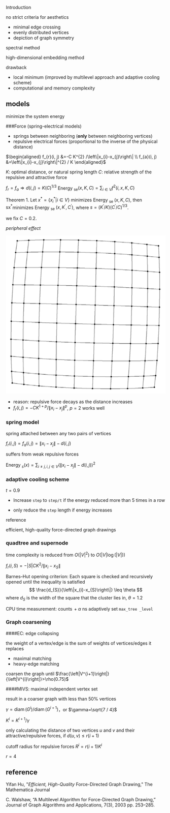 Introduction



no strict criteria for aesthetics

- minimal edge crossing
- evenly distributed vertices
- depiction of graph symmetry 



spectral method

high-dimensional embedding method



drawback

- local minimum (improved by multilevel approach and adaptive cooling scheme)
- computational and memory complexity 



## models

minimize the system energy

###Force (spring-electrical models)

- springs between neighboring (**only**  between neighboring vertices)
- repulsive electrical forces (proportional to the inverse of the physical distance)

$\begin{aligned} f_{r}(i, j) &=-C K^{2} /\left\|x_{i}-x_{j}\right\| \\ f_{a}(i, j) &=\left\|x_{i}-x_{j}\right\|^{2} / K \end{aligned}​$

$K$: optimal distance, or natural spring length
$C$: relative strength of the repulsive and attractive force

$f_r=f_a \Rightarrow d(i,j)=K(C)^{1 / 3}$
Energy $_{\mathrm{se}}(x, K, C)=\sum_{i \in V} f^{2}(i, x, K, C)$

Theorem 1. Let $x^{*}=\left\{x_{i}^{*} | i \in V\right\}$ minimizes $\text { Energy }_{\text { se }}(x, K, C)$, then $\mathrm{sx}^{*}$minimizes Energy $_{\text { se }}\left(x, K^{\prime}, C^{\prime}\right)$, where $s=\left(K^{\prime} / K\right)\left(C^{\prime} / C\right)^{1 / 3}$.

we fix $C=0.2​$.



*peripheral effect*

<img src="assets/image-20190410205525695.png" style="zoom:50">

- reason: repulsive force decays as the distance increases 
- $f_{r}(i, j)=-C K^{1+p} /\left\|x_{i}-x_{j}\right\|^{p}​$, $p=2​$ works well



### spring model

spring attached between any two pairs of vertices

$f_{r}(i, j)=f_{a}(i, j)=\left\|x_{i}-x_{j}\right\|-d(i, j)​$

suffers from weak repulsive forces

Energy $_{s}(x)=\sum_{i \neq j, i, j \in V}\left(\left\|x_{i}-x_{j}\right\|-d(i, j)\right)^{2}​$



### adaptive cooling scheme

$t = 0.9$

- Increase `step` to  `step/t` if the energy reduced more than 5 times in a row

- only reduce the `step` length if energy increases 

reference

efficient, high-quality force-directed graph drawings



### quadtree and supernode

time complexity is reduced from $O(|V|^2)$ to $O(|V| \log (|V|))$



$f_{r}(i, S)=-|S| C K^{2} /\left\|x_{i}-x_{S}\right\|$ 

Barnes–Hut opening criterion: Each square is checked and
recursively opened until the inequality is satisfied
$$
\frac{d_{S}}{\left\|x_{i}-x_{S}\right\|} \leq \theta
$$
where $d_S$ is the width of the square that the cluster lies in, $\theta=1.2$



CPU time measurement: $\operatorname{counts}+\alpha$ ns
adaptively set `max_tree _level` 



### Graph coarsening

####EC: edge collapsing

the weight of a vertex/edge is the sum of weights of vertices/edges it replaces

- maximal  matching
- heavy-edge matching

coarsen the graph until $\frac{\left|V^{i+1}\right|}{\left|V^{i}\right|}>\rho(0.75)$ 

####MIVS: maximal independent vertex set 

result in a coarser graph with less than 50% vertices







$\gamma=\operatorname{diam}\left(G^{i}\right) / \operatorname{diam}\left(G^{i+1}\right)$，or $\gamma=\sqrt{7 / 4}$

$K^{i}=K^{i+1} / \gamma​$



only calculating the distance of two vertices *u* and *v* and their attractive/repulsive forces, if $d(u, v) \leq r(i+1)​$

cutoff radius for repulsive forces $R^{i}=r(i+1) K^{i}$

$r=4$

## reference



Yifan Hu, "*Efficient, High-Quality* Force-Directed Graph Drawing," The Mathematica Journal 



C. Walshaw, “A Multilevel Algorithm for Force-Directed Graph Drawing,” Journal of Graph Algorithms and Applications, 7(3), 2003 pp. 253–285. 

